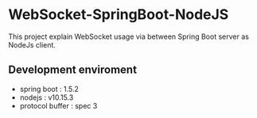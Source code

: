 # WebSocket-SpringBoot-NodeJS
This project explain WebSocket usage via between Spring Boot server as NodeJs client. 

## Development enviroment
* spring boot : 1.5.2
* nodejs : v10.15.3
* protocol buffer : spec 3
